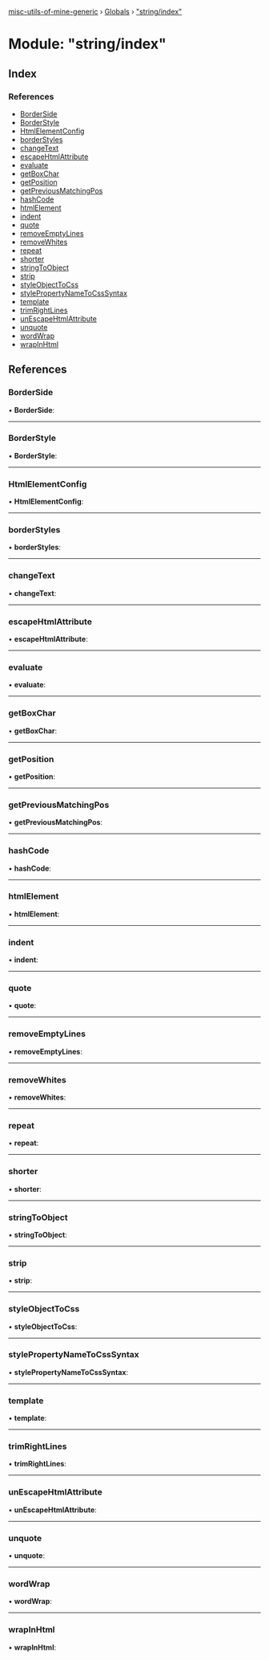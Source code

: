 [misc-utils-of-mine-generic](../README.md) › [Globals](../globals.md) › ["string/index"](_string_index_.md)

# Module: "string/index"

## Index

### References

* [BorderSide](_string_index_.md#borderside)
* [BorderStyle](_string_index_.md#borderstyle)
* [HtmlElementConfig](_string_index_.md#htmlelementconfig)
* [borderStyles](_string_index_.md#borderstyles)
* [changeText](_string_index_.md#changetext)
* [escapeHtmlAttribute](_string_index_.md#escapehtmlattribute)
* [evaluate](_string_index_.md#evaluate)
* [getBoxChar](_string_index_.md#getboxchar)
* [getPosition](_string_index_.md#getposition)
* [getPreviousMatchingPos](_string_index_.md#getpreviousmatchingpos)
* [hashCode](_string_index_.md#hashcode)
* [htmlElement](_string_index_.md#htmlelement)
* [indent](_string_index_.md#indent)
* [quote](_string_index_.md#quote)
* [removeEmptyLines](_string_index_.md#removeemptylines)
* [removeWhites](_string_index_.md#removewhites)
* [repeat](_string_index_.md#repeat)
* [shorter](_string_index_.md#shorter)
* [stringToObject](_string_index_.md#stringtoobject)
* [strip](_string_index_.md#strip)
* [styleObjectToCss](_string_index_.md#styleobjecttocss)
* [stylePropertyNameToCssSyntax](_string_index_.md#stylepropertynametocsssyntax)
* [template](_string_index_.md#template)
* [trimRightLines](_string_index_.md#trimrightlines)
* [unEscapeHtmlAttribute](_string_index_.md#unescapehtmlattribute)
* [unquote](_string_index_.md#unquote)
* [wordWrap](_string_index_.md#wordwrap)
* [wrapInHtml](_string_index_.md#wrapinhtml)

## References

###  BorderSide

• **BorderSide**:

___

###  BorderStyle

• **BorderStyle**:

___

###  HtmlElementConfig

• **HtmlElementConfig**:

___

###  borderStyles

• **borderStyles**:

___

###  changeText

• **changeText**:

___

###  escapeHtmlAttribute

• **escapeHtmlAttribute**:

___

###  evaluate

• **evaluate**:

___

###  getBoxChar

• **getBoxChar**:

___

###  getPosition

• **getPosition**:

___

###  getPreviousMatchingPos

• **getPreviousMatchingPos**:

___

###  hashCode

• **hashCode**:

___

###  htmlElement

• **htmlElement**:

___

###  indent

• **indent**:

___

###  quote

• **quote**:

___

###  removeEmptyLines

• **removeEmptyLines**:

___

###  removeWhites

• **removeWhites**:

___

###  repeat

• **repeat**:

___

###  shorter

• **shorter**:

___

###  stringToObject

• **stringToObject**:

___

###  strip

• **strip**:

___

###  styleObjectToCss

• **styleObjectToCss**:

___

###  stylePropertyNameToCssSyntax

• **stylePropertyNameToCssSyntax**:

___

###  template

• **template**:

___

###  trimRightLines

• **trimRightLines**:

___

###  unEscapeHtmlAttribute

• **unEscapeHtmlAttribute**:

___

###  unquote

• **unquote**:

___

###  wordWrap

• **wordWrap**:

___

###  wrapInHtml

• **wrapInHtml**:
